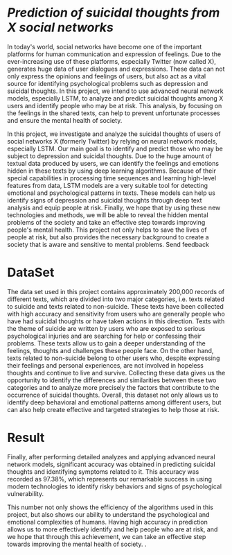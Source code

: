 # *Prediction of suicidal thoughts from X social networks*

In today's world, social networks have become one of the important platforms for human communication and expression of feelings. Due to the ever-increasing use of these platforms, especially Twitter (now called X), generates huge data of user dialogues and expressions. These data can not only express the opinions and feelings of users, but also act as a vital source for identifying psychological problems such as depression and suicidal thoughts. In this project, we intend to use advanced neural network models, especially LSTM, to analyze and predict suicidal thoughts among X users and identify people who may be at risk. This analysis, by focusing on the feelings in the shared texts, can help to prevent unfortunate processes and ensure the mental health of society.

In this project, we investigate and analyze the suicidal thoughts of users of social networks X (formerly Twitter) by relying on neural network models, especially LSTM. Our main goal is to identify and predict those who may be subject to depression and suicidal thoughts. Due to the huge amount of textual data produced by users, we can identify the feelings and emotions hidden in these texts by using deep learning algorithms.
Because of their special capabilities in processing time sequences and learning high-level features from data, LSTM models are a very suitable tool for detecting emotional and psychological patterns in texts. These models can help us identify signs of depression and suicidal thoughts through deep text analysis and equip people at risk.
Finally, we hope that by using these new technologies and methods, we will be able to reveal the hidden mental problems of the society and take an effective step towards improving people's mental health. This project not only helps to save the lives of people at risk, but also provides the necessary background to create a society that is aware and sensitive to mental problems.
Send feedback

# DataSet

The data set used in this project contains approximately 200,000 records of different texts, which are divided into two major categories, i.e. texts related to suicide and texts related to non-suicide. These texts have been collected with high accuracy and sensitivity from users who are generally people who have had suicidal thoughts or have taken actions in this direction.
Texts with the theme of suicide are written by users who are exposed to serious psychological injuries and are searching for help or confessing their problems. These texts allow us to gain a deeper understanding of the feelings, thoughts and challenges these people face.
On the other hand, texts related to non-suicide belong to other users who, despite expressing their feelings and personal experiences, are not involved in hopeless thoughts and continue to live and survive. Collecting these data gives us the opportunity to identify the differences and similarities between these two categories and to analyze more precisely the factors that contribute to the occurrence of suicidal thoughts.
Overall, this dataset not only allows us to identify deep behavioral and emotional patterns among different users, but can also help create effective and targeted strategies to help those at risk.

# Result 

Finally, after performing detailed analyzes and applying advanced neural network models, significant accuracy was obtained in predicting suicidal thoughts and identifying symptoms related to it. This accuracy was recorded as 97.38%, which represents our remarkable success in using modern technologies to identify risky behaviors and signs of psychological vulnerability.

This number not only shows the efficiency of the algorithms used in this project, but also shows our ability to understand the psychological and emotional complexities of humans. Having high accuracy in prediction allows us to more effectively identify and help people who are at risk, and we hope that through this achievement, we can take an effective step towards improving the mental health of society. .
